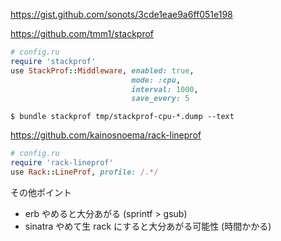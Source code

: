 https://gist.github.com/sonots/3cde1eae9a6ff051e198

https://github.com/tmm1/stackprof

```ruby
# config.ru
require 'stackprof'
use StackProf::Middleware, enabled: true,
                           mode: :cpu,
                           interval: 1000,
                           save_every: 5
```

```
$ bundle stackprof tmp/stackprof-cpu-*.dump --text
```

https://github.com/kainosnoema/rack-lineprof

```ruby
# config.ru
require 'rack-lineprof'
use Rack::LineProf, profile: /.*/
```

その他ポイント

* erb やめると大分あがる (sprintf > gsub)
* sinatra やめて生 rack にすると大分あがる可能性 (時間かかる)
